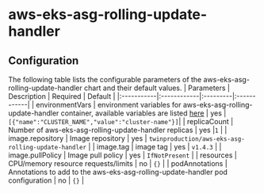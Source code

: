 # aws-eks-asg-rolling-update-handler

## Configuration
The following table lists the configurable parameters of the aws-eks-asg-rolling-update-handler chart and their default values.
| Parameters | Description | Required | Default     |
|:-----------|:------------|:---------|:------------|
| environmentVars  | environment variables for aws-eks-asg-rolling-update-handler container, available variables are listed [here](https://github.com/TwiN/aws-eks-asg-rolling-update-handler/blob/master/README.md#usage) | yes |`[{"name":"CLUSTER_NAME","value":"cluster-name"}]`|
| replicaCount | Number of aws-eks-asg-rolling-update-handler replicas | yes |`1` |
| image.repository | Image repository | yes |  `twinproduction/aws-eks-asg-rolling-update-handler` |
| image.tag | image tag | yes | `v1.4.3` |
| image.pullPolicy | Image pull policy | yes | `IfNotPresent` |
| resources | CPU/memory resource requests/limits | no | `{}` |
| podAnnotations | Annotations to add to the aws-eks-asg-rolling-update-handler pod configuration | no | `{}` |
